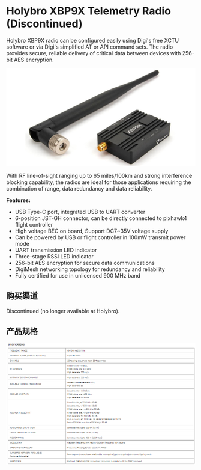# Holybro XBP9X Telemetry Radio (Discontinued)

Holybro XBP9X radio can be configured easily using Digi's free XCTU software or via Digi's simplified AT or API command sets. The radio provides secure, reliable delivery of critical data between devices with 256-bit AES encryption.

![Holybro XBP9X Radio](../../assets/hardware/telemetry/holybro-xbp9x.jpg)

With RF line-of-sight ranging up to 65 miles/100km and strong interference blocking capability, the radios are ideal for those applications requiring the combination of range, data redundancy and data reliability.

**Features:**

- USB Type-C port, integrated USB to UART converter
- 6-position JST-GH connector, can be directly connected to pixhawk4 flight controller
- High voltage BEC on board, Support DC7~35V voltage supply
- Can be powered by USB or flight controller in 100mW transmit power mode
- UART transmission LED indicator
- Three-stage RSSI LED indicator
- 256-bit AES encryption for secure data communications
- DigiMesh networking topology for redundancy and reliability
- Fully certified for use in unlicensed 900 MHz band

## 购买渠道

Discontinued (no longer available at Holybro).

## 产品规格

![Holybro XBP9X Radio](../../assets/hardware/telemetry/holybro-xbp9x-spec.png)
